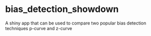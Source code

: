 # bias_detection_showdown
A shiny app that can be used to compare two popular bias detection techniques p-curve and z-curve
